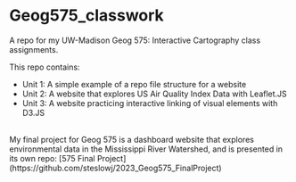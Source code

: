 # Geog575_classwork
A repo for my UW-Madison Geog 575: Interactive Cartography class assignments.

This repo contains:
- Unit 1: A simple example of a repo file structure for a website
- Unit 2: A website that explores US Air Quality Index Data with Leaflet.JS
- Unit 3: A website practicing interactive linking of visual elements with D3.JS

<br>
My final project for Geog 575 is a dashboard website that explores environmental data in the Mississippi River Watershed, and is presented in its own repo: [575 Final Project](https://github.com/steslowj/2023_Geog575_FinalProject)

